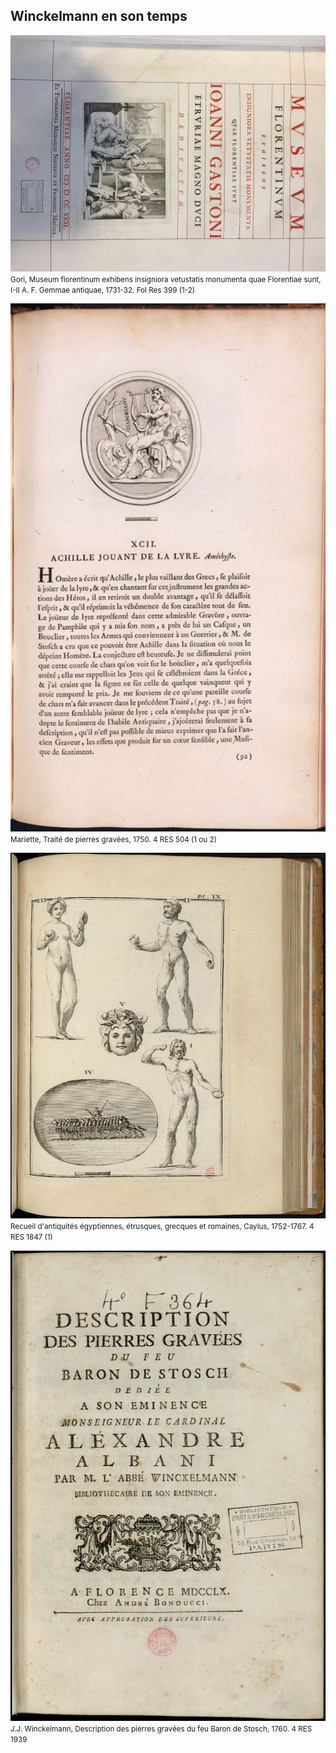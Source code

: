## Winckelmann en son temps


[![Foo](/img/doc1/doc1_1.jpg)](./document1.html)
<small style="text-align:center">Gori, Museum florentinum exhibens insigniora vetustatis monumenta quae Florentiae sunt, I-II A. F. Gemmae antiquae, 1731-32. Fol Res 399 (1-2)</small>

[![Foo](/img/doc2/doc2_1.jpg)](./document2.html)
<small style="text-align:center">Mariette, Traité de pierres gravées, 1750. 4 RES 504 (1 ou 2) </small>

[![Foo](/img/doc3/doc3_1.jpg)](./document3.html)
<small style="text-align:center">Recueil d'antiquités égyptiennes, étrusques, grecques et romaines, Caylus, 1752-1767.	4 RES 1847 (1)</small>

[![Foo](/img/doc4/doc4_1.jpg)](./document4.html)
<small style="text-align:center">J.J. Winckelmann, Description des pierres gravées du feu Baron de Stosch, 1760.	4 RES 1939</small>
